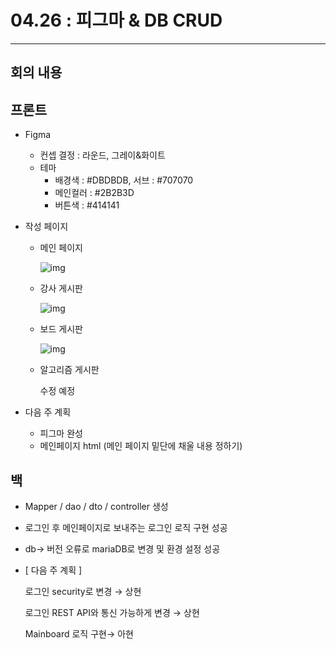 # 04.26 : 피그마 & DB CRUD

---

## 회의 내용



## 프론트

- Figma

  - 컨셉 결정 : 라운드, 그레이&화이트
  - 테마
    - 배경색 : #DBDBDB, 서브 : #707070
    - 메인컬러 : #2B2B3D
    - 버튼색 : #414141

- 작성 페이지

  - 메인 페이지

    ![img](https://s3.us-west-2.amazonaws.com/secure.notion-static.com/06fbfcf5-8a8b-4602-8515-01b408a97ea2/Untitled.png?X-Amz-Algorithm=AWS4-HMAC-SHA256&X-Amz-Content-Sha256=UNSIGNED-PAYLOAD&X-Amz-Credential=AKIAT73L2G45EIPT3X45%2F20220426%2Fus-west-2%2Fs3%2Faws4_request&X-Amz-Date=20220426T110041Z&X-Amz-Expires=86400&X-Amz-Signature=5390c13cf9f6f9efb0c4d3882ad0175ec206f3a960aaed21ccec257b4744c8de&X-Amz-SignedHeaders=host&response-content-disposition=filename%20%3D%22Untitled.png%22&x-id=GetObject)

  - 강사 게시판

    ![img](https://s3.us-west-2.amazonaws.com/secure.notion-static.com/a3920a6f-a9cc-4216-aacf-06d3d307030a/Untitled.png?X-Amz-Algorithm=AWS4-HMAC-SHA256&X-Amz-Content-Sha256=UNSIGNED-PAYLOAD&X-Amz-Credential=AKIAT73L2G45EIPT3X45%2F20220426%2Fus-west-2%2Fs3%2Faws4_request&X-Amz-Date=20220426T110059Z&X-Amz-Expires=86400&X-Amz-Signature=95a9fb0dd294a4aeb1412bc3577b4af946f373e3d799e821ab76c98f09a235b2&X-Amz-SignedHeaders=host&response-content-disposition=filename%20%3D%22Untitled.png%22&x-id=GetObject)

  - 보드 게시판

    ![img](https://s3.us-west-2.amazonaws.com/secure.notion-static.com/fff906d5-3cd1-4089-a790-e8a5ab34fcb3/Untitled.png?X-Amz-Algorithm=AWS4-HMAC-SHA256&X-Amz-Content-Sha256=UNSIGNED-PAYLOAD&X-Amz-Credential=AKIAT73L2G45EIPT3X45%2F20220426%2Fus-west-2%2Fs3%2Faws4_request&X-Amz-Date=20220426T110112Z&X-Amz-Expires=86400&X-Amz-Signature=f69a0921255dd508160d6574c0bc1ffc8672ad87d01a5821382b65b56c3f584f&X-Amz-SignedHeaders=host&response-content-disposition=filename%20%3D%22Untitled.png%22&x-id=GetObject)

  - 알고리즘 게시판

    수정 예정

- 다음 주 계획

  - 피그마 완성
  - 메인페이지 html (메인 페이지 밑단에 채울 내용 정하기)

## 백

- Mapper / dao / dto / controller 생성

- 로그인 후 메인페이지로 보내주는 로그인 로직 구현 성공

- db→ 버전 오류로 mariaDB로 변경 및 환경 설정 성공

- [ 다음 주 계획 ]

  로그인 security로 변경 → 상현

  로그인 REST API와 통신 가능하게 변경 → 상현

  Mainboard 로직 구현→ 아현
